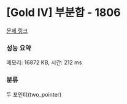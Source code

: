 # [Gold IV] 부분합 - 1806 

[문제 링크](https://www.acmicpc.net/problem/1806) 

### 성능 요약

메모리: 16872 KB, 시간: 212 ms

### 분류

두 포인터(two_pointer)

